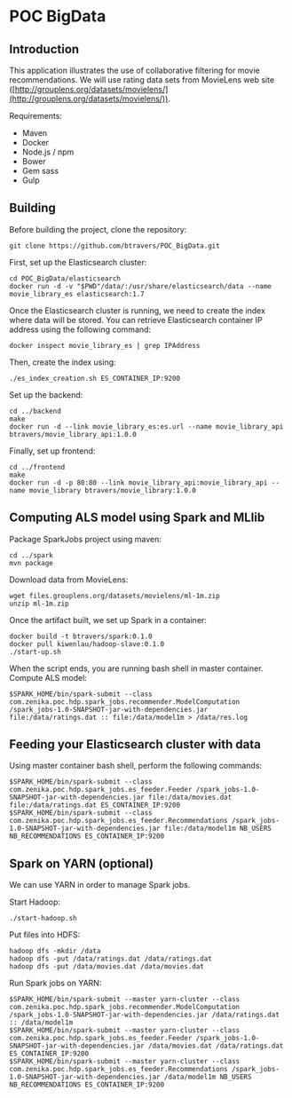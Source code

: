 # POC BigData

## Introduction

This application illustrates the use of collaborative filtering for movie recommendations. We will use rating data sets from MovieLens web site ([http://grouplens.org/datasets/movielens/](http://grouplens.org/datasets/movielens/)).

Requirements:
- Maven
- Docker
- Node.js / npm
- Bower
- Gem sass
- Gulp

## Building

Before building the project, clone the repository:

	git clone https://github.com/btravers/POC_BigData.git

First, set up the Elasticsearch cluster:

	cd POC_BigData/elasticsearch
	docker run -d -v "$PWD"/data/:/usr/share/elasticsearch/data --name movie_library_es elasticsearch:1.7
	
Once the Elasticsearch cluster is running, we need to create the index where data will be stored. You can retrieve Elasticsearch container IP address using the following command:

	docker inspect movie_library_es | grep IPAddress
	
Then, create the index using:

	./es_index_creation.sh ES_CONTAINER_IP:9200

Set up the backend:

	cd ../backend
	make
	docker run -d --link movie_library_es:es.url --name movie_library_api btravers/movie_library_api:1.0.0

Finally, set up frontend:

	cd ../frontend
	make
	docker run -d -p 80:80 --link movie_library_api:movie_library_api --name movie_library btravers/movie_library:1.0.0

## Computing ALS model using Spark and MLlib

Package SparkJobs project using maven:

	cd ../spark
	mvn package
	
Download data from MovieLens:

	wget files.grouplens.org/datasets/movielens/ml-1m.zip
	unzip ml-1m.zip

Once the artifact built, we set up Spark in a container:

	docker build -t btravers/spark:0.1.0
	docker pull kiwenlau/hadoop-slave:0.1.0
	./start-up.sh
	
When the script ends, you are running bash shell in master container. Compute ALS model:
	
	$SPARK_HOME/bin/spark-submit --class com.zenika.poc.hdp.spark_jobs.recommender.ModelComputation /spark_jobs-1.0-SNAPSHOT-jar-with-dependencies.jar file:/data/ratings.dat :: file:/data/model1m > /data/res.log			

## Feeding your Elasticsearch cluster with data

Using master container bash shell, perform the following commands:

	$SPARK_HOME/bin/spark-submit --class com.zenika.poc.hdp.spark_jobs.es_feeder.Feeder /spark_jobs-1.0-SNAPSHOT-jar-with-dependencies.jar file:/data/movies.dat file:/data/ratings.dat ES_CONTAINER_IP:9200
	$SPARK_HOME/bin/spark-submit --class com.zenika.poc.hdp.spark_jobs.es_feeder.Recommendations /spark_jobs-1.0-SNAPSHOT-jar-with-dependencies.jar file:/data/model1m NB_USERS NB_RECOMMENDATIONS ES_CONTAINER_IP:9200


## Spark on YARN (optional)

We can use YARN in order to manage Spark jobs.

Start Hadoop:

	./start-hadoop.sh

Put files into HDFS:

	hadoop dfs -mkdir /data
	hadoop dfs -put /data/ratings.dat /data/ratings.dat
	hadoop dfs -put /data/movies.dat /data/movies.dat
	
Run Spark jobs on YARN:

	$SPARK_HOME/bin/spark-submit --master yarn-cluster --class com.zenika.poc.hdp.spark_jobs.recommender.ModelComputation /spark_jobs-1.0-SNAPSHOT-jar-with-dependencies.jar /data/ratings.dat :: /data/model1m
	$SPARK_HOME/bin/spark-submit --master yarn-cluster --class com.zenika.poc.hdp.spark_jobs.es_feeder.Feeder /spark_jobs-1.0-SNAPSHOT-jar-with-dependencies.jar /data/movies.dat /data/ratings.dat ES_CONTAINER_IP:9200
	$SPARK_HOME/bin/spark-submit --master yarn-cluster --class com.zenika.poc.hdp.spark_jobs.es_feeder.Recommendations /spark_jobs-1.0-SNAPSHOT-jar-with-dependencies.jar /data/model1m NB_USERS NB_RECOMMENDATIONS ES_CONTAINER_IP:9200


	

